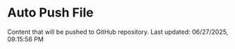 # Auto Push File

Content that will be pushed to GitHub repository.
Last updated: 06/27/2025, 09:15:56 PM
